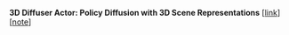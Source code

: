 **3D Diffuser Actor: Policy Diffusion with 3D Scene Representations**
[[link](https://arxiv.org/abs/2402.10885)]
[[note](3DDA.html)]
